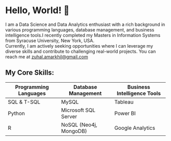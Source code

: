 # Hello, World! 👋
I am a Data Science and Data Analytics enthusiast with a rich background in various programming languages, database management, and business intelligence tools.I recently completed my Masters in Information Systems from Syracuse University, New York, USA.
<br>
Currently, I am actively seeking opportunities where I can leverage my diverse skills and contribute to challenging real-world projects. 
You can reach me at zuhal.amarkhil@gmail.com

## My Core Skills:
| **Programming Languages** | **Database Management**  | **Business Intelligence Tools** |
|---------------------------|---------------------------|---------------------------------|
| SQL & T-SQL              | MySQL                     | Tableau                         |
| Python                   | Microsoft SQL Server      | Power BI                        |
| R                        | NoSQL (Neo4j, MongoDB)    | Google Analytics                |
